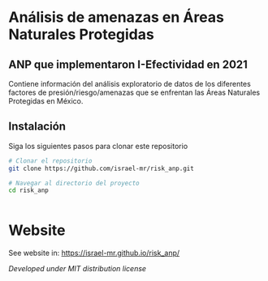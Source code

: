 # Análisis de amenazas en Áreas Naturales Protegidas
## ANP que implementaron I-Efectividad en 2021

Contiene información del análisis exploratorio de datos de los diferentes factores de presión/riesgo/amenazas que se enfrentan las Áreas Naturales Protegidas en México.

 
## Instalación

Siga los siguientes pasos para clonar este repositorio

```bash
# Clonar el repositorio
git clone https://github.com/israel-mr/risk_anp.git

# Navegar al directorio del proyecto
cd risk_anp
 
```

# Website

See website in: https://israel-mr.github.io/risk_anp/
 

*Developed under MIT distribution license*


